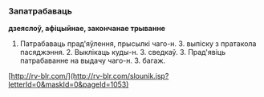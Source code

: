 ### Запатрабаваць
**дзеяслоў, афіцыйнае, закончанае трыванне**

1. Патрабаваць прад'яўлення, прысылкі чаго-н. З. выпіску з пратакола пасяджэння. 2. Выклікаць куды-н. З. сведкаў. 3. Прад'явіць патрабаванне на выдачу чаго-н. З. багаж.

<a rel="author">[http://rv-blr.com/](http://rv-blr.com/slounik.jsp?letterId=0&maskId=0&pageId=1053)</a>
